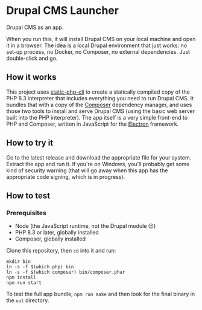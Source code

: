# Drupal CMS Launcher
Drupal CMS as an app.

When you run this, it will install Drupal CMS on your local machine and open it in a browser. The idea is a local Drupal environment that just works: no set-up process, no Docker, no Composer, no external dependencies. Just double-click and go.

## How it works
This project uses [static-php-cli](https://static-php.dev/) to create a statically compiled copy of the PHP 8.3 interpreter that includes everything you need to run Drupal CMS. It bundles that with a copy of the [Composer](https://getcomposer.org/) dependency manager, and uses those two tools to install and serve Drupal CMS (using the basic web server built into the PHP interpreter). The app itself is a very simple front-end to PHP and Composer, written in JavaScript for the [Electron](https://www.electronjs.org/) framework.

## How to try it
Go to the latest release and download the appropriate file for your system. Extract the app and run it. If you're on Windows, you'll probably get some kind of security warning (that will go away when this app has the appropriate code signing, which is in progress).

## How to test

### Prerequisites
* Node (the JavaScript runtime, not the Drupal module 😉)
* PHP 8.3 or later, globally installed
* Composer, globally installed

Clone this repository, then `cd` into it and run:
```shell
mkdir bin
ln -s -f $(which php) bin
ln -s -f $(which composer) bin/composer.phar
npm install
npm run start
```
To test the full app bundle, `npm run make` and then look for the final binary in the `out` directory.
